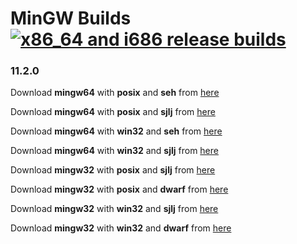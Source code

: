 # MinGW Builds [![x86_64 and i686 release builds](https://github.com/supdrewin/mingw-builds/actions/workflows/build_cmake.yml/badge.svg)](https://github.com/supdrewin/mingw-builds/actions/workflows/build_cmake.yml)

### 11.2.0

Download **mingw64** with **posix** and **seh** from [here](https://raw.githubusercontent.com/supdrewin/mingw-builds/11.2.0/x86_64-11.2.0-release-posix-seh-rt_v9-rev0.7z)

Download **mingw64** with **posix** and **sjlj** from [here](https://raw.githubusercontent.com/supdrewin/mingw-builds/11.2.0/x86_64-11.2.0-release-posix-sjlj-rt_v9-rev0.7z)

Download **mingw64** with **win32** and **seh** from [here](https://raw.githubusercontent.com/supdrewin/mingw-builds/11.2.0/x86_64-11.2.0-release-win32-seh-rt_v9-rev0.7z)

Download **mingw64** with **win32** and **sjlj** from [here](https://raw.githubusercontent.com/supdrewin/mingw-builds/11.2.0/x86_64-11.2.0-release-win32-sjlj-rt_v9-rev0.7z)

Download **mingw32** with **posix** and **sjlj** from [here](https://raw.githubusercontent.com/supdrewin/mingw-builds/11.2.0/i686-11.2.0-release-posix-sjlj-rt_v9-rev0.7z)

Download **mingw32** with **posix** and **dwarf** from [here](https://raw.githubusercontent.com/supdrewin/mingw-builds/11.2.0/i686-11.2.0-release-posix-dwarf-rt_v9-rev0.7z)

Download **mingw32** with **win32** and **sjlj** from [here](https://raw.githubusercontent.com/supdrewin/mingw-builds/11.2.0/i686-11.2.0-release-win32-sjlj-rt_v9-rev0.7z)

Download **mingw32** with **win32** and **dwarf** from [here](https://raw.githubusercontent.com/supdrewin/mingw-builds/11.2.0/i686-11.2.0-release-win32-dwarf-rt_v9-rev0.7z)
